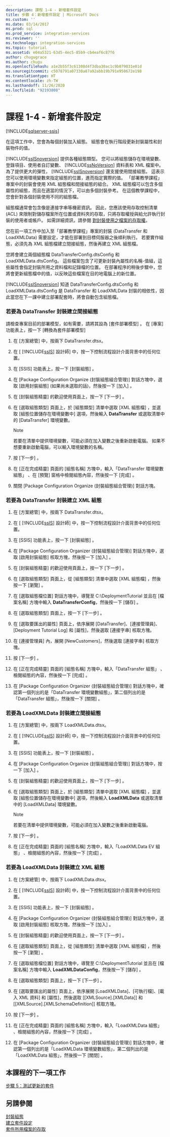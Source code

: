 ```yaml
---
description: 課程 1-4 - 新增套件設定
title: 步驟 4：新增套件設定 | Microsoft Docs
ms.custom: ''
ms.date: 03/14/2017
ms.prod: sql
ms.prod_service: integration-services
ms.reviewer: ''
ms.technology: integration-services
ms.topic: tutorial
ms.assetid: e04a5321-63d5-4ec5-85b9-cb4eaf6c87f6
author: chugugrace
ms.author: chugu
ms.openlocfilehash: a1e2b55f3c61308d4f3dba30ac1c9b079031e01d
ms.sourcegitcommit: c5078791a07330a87a92abb19b791e950672e198
ms.translationtype: HT
ms.contentlocale: zh-TW
ms.lasthandoff: 11/26/2020
ms.locfileid: "92193808"
---
```

# <a name="lesson-1-4---adding-package-configurations"></a>課程 1-4 - 新增套件設定

[!INCLUDE[sqlserver-ssis](../includes/applies-to-version/sqlserver-ssis.md)]


在這項工作中，您會為每個封裝加入組態。 組態會在執行階段更新封裝屬性和封裝物件的值。  
  
[!INCLUDE[ssISnoversion](../includes/ssisnoversion-md.md)] 提供各種組態類型。 您可以將組態儲存在環境變數、登錄項目、使用者自訂變數、 [!INCLUDE[ssNoVersion](../includes/ssnoversion-md.md)] 資料表和 XML 檔案中。 為了提供更大的彈性， [!INCLUDE[ssISnoversion](../includes/ssisnoversion-md.md)] 還支援使用間接組態。 這表示您可以使用環境變數來指定組態的位置，進而指定實際的值。 「部署教學課程」專案中的封裝會使用 XML 組態檔和間接組態的組合。 XML 組態檔可以包含多個屬性的組態，而且在適當的情況下，可以由多個封裝參考。 在這個教學課程中，您會針對各個封裝使用不同的組態檔。  
  
組態檔通常會包含像是連接字串等機密資訊。 因此，您應該使用存取控制清單 (ACL) 來限制對儲存檔案所在位置或資料夾的存取，只將存取權授與給允許執行封裝的使用者或帳戶。 如需詳細資訊，請參閱 [對封裝使用之檔案的存取權](../integration-services/security/security-overview-integration-services.md#files)。  
  
您在前一項工作中加入至「部署教學課程」專案的封裝 (DataTransfer 和 LoadXMLData) 需要設定，才能在部署到目標伺服器之後順利執行。 若要實作組態，必須先為 XML 組態檔建立間接組態，然後再建立 XML 組態檔。  
  
您將會建立兩個組態檔 DataTransferConfig.dtsConfig 和 LoadXMLData.dtsConfig。 這些檔案包含了可更新封裝內屬性的名稱-值組，這些屬性會指定封裝所用之資料檔和記錄檔的位置。 在部署程序的稍後步驟中，您將會更新組態檔中的值，以反映這些檔案在目的地電腦上的新位置。  
  
[!INCLUDE[ssISnoversion](../includes/ssisnoversion-md.md)] 知道 DataTransferConfig.dtsConfig 和 LoadXMLData.dtsConfig 是 DataTransfer 和 LoadXMLData 封裝的相依性，因此當您在下一課中建立部署配套時，將會自動包含組態檔。  
  
### <a name="to-create-indirect-configuration-for-the-datatransfer-package"></a>若要為 DataTransfer 封裝建立間接組態  

請檢查專案目前的部署模型，如有需要，請將其設為 [套件部署模型]  。 在 [專案]  功能表上，按一下 [轉換為套件部署模型] 
  
1.  在 [方案總管] 中，按兩下 DataTransfer.dtsx。  
  
2.  在 [ [!INCLUDE[ssIS](../includes/ssis-md.md)] 設計師] 中，按一下控制流程設計介面背景中的任何位置。  
  
3.  在 [SSIS]  功能表上，按一下 [封裝組態]  。  
  
4.  在 [Package Configuration Organize (封裝組態組合管理)]  對話方塊中，選取 [啟用封裝組態]  (如果尚未選取的話)，然後按一下 [加入]  。  
  
5.  在 [封裝組態精靈] 的歡迎使用頁面上，按一下 [下一步]  。  
  
6.  在 [選取組態類型] 頁面上，於 [組態類型]  清單中選取 [XML 組態檔]  ，並選取 [組態位置儲存在環境變數中]  選項，然後輸入 **DataTransfer** 或選取清單中的 [DataTransfer]  環境變數。  
  
    > [!NOTE]  
    > 若要在清單中提供環境變數，可能必須在加入變數之後重新啟動電腦。 如果不想要重新啟動電腦，可以輸入環境變數的名稱。  
  
7.  按 [下一步]  。  
  
8.  在 [正在完成精靈] 頁面的 [組態名稱]  方塊中，輸入「DataTransfer 環境變數組態」  、在 [預覽]  窗格中檢閱組態內容，然後按一下 [完成]  。  
  
9. 關閉 [Package Configuration Organize (封裝組態組合管理)]  對話方塊。  
  
### <a name="to-create-the-xml-configuration-for-the-datatransfer-package"></a>若要為 DataTransfer 封裝建立 XML 組態  
  
1.  在 [方案總管] 中，按兩下 DataTransfer.dtsx。  
  
2.  在 [ [!INCLUDE[ssIS](../includes/ssis-md.md)] 設計師] 中，按一下控制流程設計介面背景中的任何位置。  
  
3.  在 [SSIS]  功能表上，按一下 [封裝組態]  。  
  
4.  在 [Package Configuration Organizer (封裝組態組合管理)] 對話方塊中，選取 [啟用封裝組態]  核取方塊，然後按一下 [加入]  。  
  
5.  在 [封裝組態精靈] 的歡迎使用頁面上，按一下 [下一步]  。  
  
6.  在 [選取組態類型] 頁面上，從 [組態類型]  清單中選取 [XML 組態檔]  ，然後按一下 [瀏覽]  。  
  
7.  在 [選取組態檔位置]  對話方塊中，導覽至 C:\DeploymentTutorial 並且在 [檔案名稱]  方塊中輸入 **DataTransferConfig**，然後按一下 [儲存]  。  
  
8.  在 [選取組態類型] 頁面上，按一下 [下一步]  。  
  
9. 在 [選取要匯出的屬性] 頁面上，依序展開 [DataTransfer]、[連接管理員]、[Deployment Tutorial Log] 和 [屬性]，然後選取 [連接字串]  核取方塊。  
  
10. 在 [連接管理員] 內，展開 [NewCustomers]，然後選取 [連接字串]  核取方塊。  
  
11. 按 [下一步]  。  
  
12. 在 [正在完成精靈] 頁面的 [組態名稱]  方塊中，輸入「DataTransfer 組態」  、檢閱組態的內容，然後按一下 [完成]  。  
  
13. 在 [Package Configuration Organizer (封裝組態組合管理)]  對話方塊中，確認第一個列出的是「DataTransfer 環境變數組態」，第二個列出的是「DataTransfer 組態」，然後按一下 [關閉]  。  
  
### <a name="to-create-indirect-configuration-for-the-loadxmldata-package"></a>若要為 LoadXMLData 封裝建立間接組態  
  
1.  在 [方案總管] 中，按兩下 LoadXMLData.dtsx。  
  
2.  在 [ [!INCLUDE[ssIS](../includes/ssis-md.md)] 設計師] 中，按一下控制流程設計介面背景中的任何位置。  
  
3.  在 [SSIS]  功能表上，按一下 [封裝組態]  。  
  
4.  在 [Package Configuration Organize (封裝組態組合管理)]  對話方塊中，按一下 [加入]  。  
  
5.  在 [封裝組態精靈] 的歡迎使用頁面上，按一下 [下一步]  。  
  
6.  在 [選取組態類型] 頁面上，於 [組態類型]  清單中選取 [XML 組態檔]  ，並選取 [組態位置儲存在環境變數中]  選項，然後輸入 **LoadXMLData** 或選取清單中的 [LoadXMLData]  環境變數。  
  
    > [!NOTE]  
    > 若要在清單中提供環境變數，可能必須在加入變數之後重新啟動電腦。  
  
7.  按 [下一步]  。  
  
8.  在 [正在完成精靈] 頁面的 [組態名稱]  方塊中，輸入「LoadXMLData EV 組態」  、檢閱組態的內容，然後按一下 [完成]  。  
  
### <a name="to-create-the-xml-configuration-for-the-loadxmldata-package"></a>若要為 LoadXMLData 封裝建立 XML 組態  
  
1.  在 [方案總管] 中，按兩下 LoadXMLData.dtsx。  
  
2.  在 [ [!INCLUDE[ssIS](../includes/ssis-md.md)] 設計師] 中，按一下控制流程設計介面背景中的任何位置。  
  
3.  在 [SSIS]  功能表上，按一下 [封裝組態]  。  
  
4.  在 [Package Configuration Organizer (封裝組態組合管理)] 對話方塊中，選取 [啟用封裝組態]  核取方塊，然後按一下 [加入]  。  
  
5.  在 [封裝組態精靈] 的歡迎使用頁面上，按一下 [下一步]  。  
  
6.  在 [選取組態類型] 頁面上，從 [組態類型]  清單中選取 [XML 組態檔]  ，然後按一下 [瀏覽]  。  
  
7.  在 [選取組態檔位置]  對話方塊中，導覽至 C:\DeploymentTutorial 並且在 [檔案名稱]  方塊中輸入 **LoadXMLDataConfig**，然後按一下 [儲存]  。  
  
8.  在 [選取組態類型] 頁面上，按一下 [下一步]  。  
  
9. 在 [選取要匯出的屬性] 頁面上，依序展開 [LoadXMLData]、[可執行檔]、[載入 XML 資料] 和 [屬性]，然後選取 [[XMLSource].[XMLData]]  和 [[XMLSource].[XMLSchemaDefinition]]  核取方塊。  
  
10. 按 [下一步]  。  
  
11. 在 [正在完成精靈] 頁面的 [組態名稱]  方塊中，輸入「LoadXMLData 組態」  、檢閱組態的內容，然後按一下 [完成]  。  
  
12. 在 [Package Configuration Organizer (封裝組態組合管理)]  對話方塊中，確認第一個列出的是「LoadXMLData 環境變數組態」，第二個列出的是「LoadXMLData 組態」，然後按一下 [關閉]  。  
  
## <a name="next-task-in-lesson"></a>本課程的下一項工作  
[步驟 5：測試更新的套件](../integration-services/lesson-1-5-testing-the-updated-packages.md)  
  
## <a name="see-also"></a>另請參閱  
[封裝組態](./packages/legacy-package-deployment-ssis.md)  
[建立套件設定](./packages/legacy-package-deployment-ssis.md)  
[套件所用檔案的存取](../integration-services/security/security-overview-integration-services.md#files)